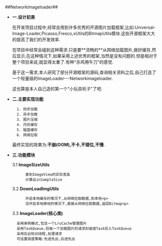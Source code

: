 ##Networkimageloader##

- **一.设计初衷**
	<p>在开发项目过程中,经常会用到许多优秀的开源图片加载框架,比如:Universal-Image-Loader,Picasso,Fresco,xUtils的BitmapUtils模块.这些开源框架大大的提高了我们的开发效率.
	<p>在项目中经常会碰到这种需求:只是要**流畅的**从网络加载图片,做好缓存,然后显示,在这种情况下,如果采用上述优秀的框架,当然是没有问题的.但是相对于整个项目来说,就显得太重了.有种"杀鸡用牛刀"的感觉.
	<p> 基于这一需求,本人研究了部分开源框架的源码,查询相关资料之后,自己打造了一个轻量级的ImageLoader---Networkimageloader.
	<p>这也算是本人自己造的第一个"小玩具轮子"了吧.

- **二.主要实现功能**
	
		1. 同步加载
		2. 异步加载
		3. 图片压缩
		4. 内存缓存
		5. 磁盘缓存
		6. 网络拉取

	最终实现的效果为:**不崩(OOM),不卡,不错位,不慢**.

- **三.功能模块**<p>
	3.1 **ImageSizeUtils**

	 		拿到ImageView的实际宽高
			计算出inSampleSize

	3.2 **DownLoadImgUtils**

			开启本地缓存的情况下,从网络拉取数据,到本地<p>
			没开启本地换地的情况下,直接从网络拉取数据,返回Bitmap<p>

	3.3 **ImageLoader(核心类)**

		采用单例模式,包含一个LruCache管理图片
		采用TaskQueue,将每一个加载图片的请求封装成Task存入TaskQueue
		采用后台轮训线程,处理请求
		可设置调度策略:先进先出,后进先出
